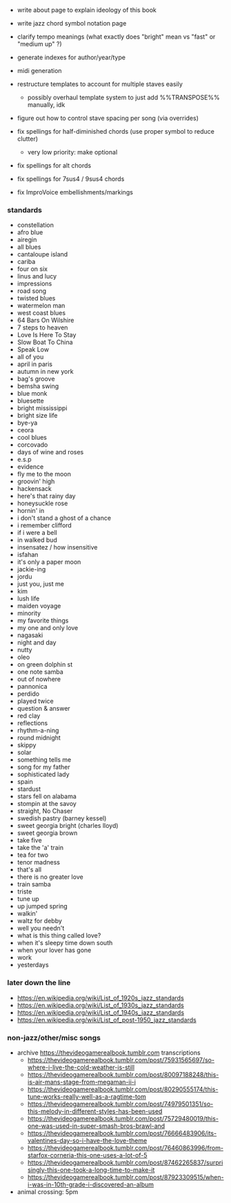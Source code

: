 - write about page to explain ideology of this book
- write jazz chord symbol notation page
- clarify tempo meanings (what exactly does "bright" mean vs "fast" or "medium up" ?)

- generate indexes for author/year/type
- midi generation
- restructure templates to account for multiple staves easily
  - possibly overhaul template system to just add %%TRANSPOSE%% manually, idk
- figure out how to control stave spacing per song (via overrides)

- fix spellings for half-diminished chords (use proper symbol to reduce clutter)
  - very low priority: make optional
- fix spellings for alt chords
- fix spellings for 7sus4 / 9sus4 chords
- fix ImproVoice embellishments/markings

### standards
- constellation
- afro blue
- airegin
- all blues
- cantaloupe island
- cariba
- four on six
- linus and lucy
- impressions
- road song
- twisted blues
- watermelon man
- west coast blues
- 64 Bars On Wilshire
- 7 steps to heaven
- Love Is Here To Stay
- Slow Boat To China
- Speak Low
- all of you
- april in paris
- autumn in new york
- bag's groove
- bemsha swing
- blue monk
- bluesette
- bright mississippi
- bright size life
- bye-ya
- ceora
- cool blues
- corcovado
- days of wine and roses
- e.s.p
- evidence
- fly me to the moon
- groovin' high
- hackensack
- here's that rainy day
- honeysuckle rose
- hornin' in
- i don't stand a ghost of a chance
- i remember clifford
- if i were a bell
- in walked bud
- insensatez / how insensitive
- isfahan
- it's only a paper moon
- jackie-ing
- jordu
- just you, just me
- kim
- lush life
- maiden voyage
- minority
- my favorite things
- my one and only love
- nagasaki
- night and day
- nutty
- oleo
- on green dolphin st
- one note samba
- out of nowhere
- pannonica
- perdido
- played twice
- question & answer
- red clay
- reflections
- rhythm-a-ning
- round midnight
- skippy
- solar
- something tells me
- song for my father
- sophisticated lady
- spain
- stardust
- stars fell on alabama
- stompin at the savoy
- straight, No Chaser
- swedish pastry (barney kessel)
- sweet georgia bright (charles lloyd)
- sweet georgia brown
- take five
- take the 'a' train
- tea for two
- tenor madness
- that's all
- there is no greater love
- train samba
- triste
- tune up
- up jumped spring
- walkin'
- waltz for debby
- well you needn't
- what is this thing called love?
- when it's sleepy time down south
- when your lover has gone
- work
- yesterdays

### later down the line
* https://en.wikipedia.org/wiki/List_of_1920s_jazz_standards
* https://en.wikipedia.org/wiki/List_of_1930s_jazz_standards
* https://en.wikipedia.org/wiki/List_of_1940s_jazz_standards
* https://en.wikipedia.org/wiki/List_of_post-1950_jazz_standards

### non-jazz/other/misc songs
- archive https://thevideogamerealbook.tumblr.com transcriptions
  - https://thevideogamerealbook.tumblr.com/post/75931565697/so-where-i-live-the-cold-weather-is-still
  - https://thevideogamerealbook.tumblr.com/post/80097188248/this-is-air-mans-stage-from-megaman-ii-i
  - https://thevideogamerealbook.tumblr.com/post/80290555174/this-tune-works-really-well-as-a-ragtime-tom
  - https://thevideogamerealbook.tumblr.com/post/74979501351/so-this-melody-in-different-styles-has-been-used
  - https://thevideogamerealbook.tumblr.com/post/75729480019/this-one-was-used-in-super-smash-bros-brawl-and
  - https://thevideogamerealbook.tumblr.com/post/76666483906/its-valentines-day-so-i-have-the-love-theme
  - https://thevideogamerealbook.tumblr.com/post/76460863996/from-starfox-corneria-this-one-uses-a-lot-of-5
  - https://thevideogamerealbook.tumblr.com/post/87462265837/surprisingly-this-one-took-a-long-time-to-make-it
  - https://thevideogamerealbook.tumblr.com/post/87923309515/when-i-was-in-10th-grade-i-discovered-an-album
- animal crossing: 5pm
